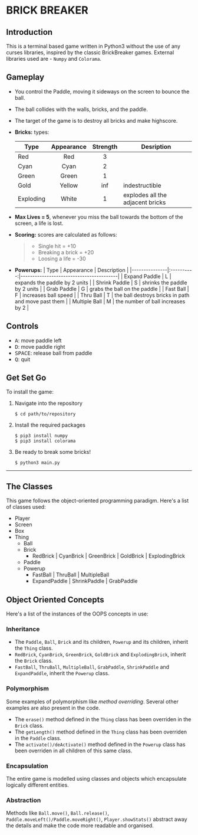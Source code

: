 # BRICK BREAKER

## Introduction

This is a terminal based game written in Python3 without the use of any curses libraries, inspired by the classic BrickBreaker games.
External libraries used are - `Numpy` and `Colorama`.

## Gameplay

- You control the Paddle, moving it sideways on the screen to bounce the ball.
- The ball collides with the walls, bricks, and the paddle.
- The target of the game is to destroy all bricks and make highscore.
- **Bricks:** types:

  | Type      | Appearance | Strength | Desription                       |
  | --------- | :--------: | :------: | -------------------------------- |
  | Red       |    Red     |    3     |                                  |
  | Cyan      |    Cyan    |    2     |                                  |
  | Green     |   Green    |    1     |                                  |
  | Gold      |   Yellow   |   inf    | indestructible                   |
  | Exploding |   White    |    1     | explodes all the adjacent bricks |

- **Max Lives = 5**, whenever you miss the ball towards the bottom of the screen, a life is lost.
- **Scoring:** scores are calculated as follows:

  > - Single hit = +10
  > - Breaking a brick = +20
  > - Loosing a life = -30

- **Powerups:**
  | Type | Appearance | Description |
  |---------------|:----------:|-----------------------------------------|
  | Expand Paddle | L | expands the paddle by 2 units |
  | Shrink Paddle | S | shrinks the paddle by 2 units |
  | Grab Paddle | G | grabs the ball on the paddle |
  | Fast Ball | F | increases ball speed |
  | Thru Ball | T | the ball destroys bricks in path and move past them |
  | Multiple Ball | M | the number of ball increases by 2 |

## Controls

- <kbd>A</kbd>: move paddle left
- <kbd>D</kbd>: move paddle right
- <kbd>SPACE</kbd>: release ball from paddle
- <kbd>Q</kbd>: quit

## Get Set Go

To install the game:

1. Navigate into the repository

   ```(shell)
   $ cd path/to/repository
   ```

2. Install the required packages

   ```(shell)
   $ pip3 install numpy
   $ pip3 install colorama
   ```

3. Be ready to break some bricks!

   ```(shell)
   $ python3 main.py
   ```

---

## The Classes

This game follows the object-oriented programming paradigm. Here's a list of classes used:

- Player
- Screen
- Box
- Thing
  - Ball
  - Brick
    - RedBrick | CyanBrick | GreenBrick | GoldBrick | ExplodingBrick
  - Paddle
  - Powerup
    - FastBall | ThruBall | MultipleBall
    - ExpandPaddle | ShrinkPaddle | GrabPaddle

## Object Oriented Concepts

Here's a list of the instances of the OOPS concepts in use:

### Inheritance

- The `Paddle`, `Ball`, `Brick` and its children, `Powerup` and its children, inherit the `Thing` class.
- `RedBrick`, `CyanBrick`, `GreenBrick`, `GoldBrick` and `ExplodingBrick`, inherit the `Brick` class.
- `FastBall`, `ThruBall`, `MultipleBall`, `GrabPaddle`, `ShrinkPaddle` and `ExpandPaddle`, inherit the `Powerup` class.

### Polymorphism

Some examples of polymorphism like _method overriding_. Several other examples are also present in the code.

- The `erase()` method defined in the `Thing` class has been overriden in the `Brick` class.
- The `getLength()` method defined in the `Thing` class has been overriden in the `Paddle` class.
- The `activate()/deActivate()` method defined in the `Powerup` class has been overriden in all children of this same class.

### Encapsulation

The entire game is modelled using classes and objects which encapsulate logically different entities.

### Abstraction

Methods like `Ball.move()`, `Ball.release()`, `Paddle.moveLeft()/Paddle.moveRight()`, `Player.showStats()` abstract away the details and make the code more readable and organised.
